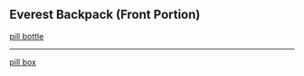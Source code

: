 ## Everest Backpack (Front Portion)



[pill bottle](/assets/bottle.md)

---

[pill box](/assets/box.md)


